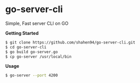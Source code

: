 # go-server-cli
Simple, Fast server CLI on GO

**Getting Started**

```sh
$ git clone https://github.com/shahen94/go-server-cli.git
$ cd go-server-cli
$ go build go-server.go
$ cp go-server /usr/local/bin
```

**Usage**

```sh
$ go-server --port 4200
```

